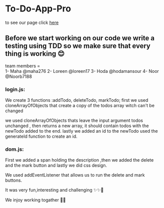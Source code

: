 # To-Do-App-Pro
to see our page click [here](https://lotus-1.github.io/To-Do-App-Pro/)  
## Before we start working on our code we write a testing using TDD so we make sure that every thing is working :blush:
team members =   
1- Maha @maha276
2- Loreen @loreen17
3- Hoda @hodamansour
4- Noor @Noorb7188

### login.js:
We create 3 functions :addTodo, deleteTodo, markTodo; first we used cloneArrayOfObjects that create a copy of the todos array witch can't be changed

 we used cloneArrayOfObjects thats leave the input argument todos unchanged , then returns a new array, it should contain todos with the newTodo added to the end.
lastly we added an id to the newTodo used the generateId function to create an id.  

### dom.js:
First we added a span holding the description ,then we added the delete and the mark button and lastly we did css design.

We used addEventListener that allows us to run the delete and mark buttons.

It was very fun,interesting and challenging :sparkles::sparkles::star2:

We injoy working togather :sparkling_heart::heart_eyes:
